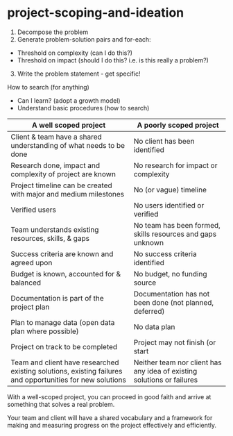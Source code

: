 # project-scoping-and-ideation



1. Decompose the problem 
2. Generate problem-solution pairs and for-each:
* Threshold on complexity (can I do this?)
* Threshold on impact (should I do this? i.e. is this really a problem?)
3. Write the problem statement - get specific!


How to search (for anything)
* Can I learn? (adopt a growth model)
* Understand basic procedures (how to search)


|A well scoped project | A poorly scoped project|
|---|---|
|Client & team have a shared understanding of what needs to be done| No client has been identified|
|Research done, impact and complexity of project are known | No research for impact or complexity|
| Project timeline can be created with major and medium milestones | No (or vague) timeline |
|Verified users | No users identified or verified |
|Team understands existing resources, skills, & gaps | No team has been formed, skills resources and gaps unknown|
| Success criteria are known and agreed upon | No success criteria identified |
| Budget is known, accounted for & balanced | No budget, no funding source|
| Documentation is part of the project plan| Documentation has not been done (not planned, deferred)|
|Plan to manage data (open data plan where possible) | No data plan |
| Project on track to be completed | Project may not finish (or start |
| Team and client have researched existing solutions, existing failures and opportunities for new solutions | Neither team nor client has any idea of existing solutions or failures |


With a well-scoped project, you can proceed in good faith and arrive at something that solves a real problem.

Your team and client will have a shared vocabulary and a framework for making and measuring progress on the project effectively and efficiently.
